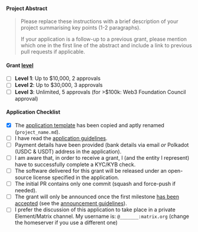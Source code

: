 #### Project Abstract

> Please replace these instructions with a brief description of your project summarising key points (1-2 paragraphs).
>
> If your application is a follow-up to a previous grant, please mention which one in the first line of the abstract and include a link to previous pull requests if applicable.

#### Grant [level](https://github.com/w3f/Grants-Program#level_slider-levels)

- [ ] **Level 1**:  Up to $10,000, 2 approvals
- [ ] **Level 2**:  Up to $30,000, 3 approvals
- [ ] **Level 3**:  Unlimited, 5 approvals (for >$100k: Web3 Foundation Council approval)

#### Application Checklist

- [x] The [application template](https://github.com/w3f/Grants-Program/blob/master/applications/application-template.md) has been copied and aptly renamed (`project_name.md`).
- [ ] I have read the [application guidelines](https://github.com/w3f/Grants-Program/blob/master/docs/Support%20Docs/grant_guidelines_per_category.md).
- [ ] Payment details have been provided (bank details via email _or_ Polkadot (USDC & USDT) address in the application).
- [ ] I am aware that, in order to receive a grant, I (and the entity I represent) have to successfully complete a KYC/KYB check.
- [ ] The software delivered for this grant will be released under an open-source license specified in the application.
- [ ] The initial PR contains only one commit (squash and force-push if needed).
- [ ] The grant will only be announced once the first milestone [has been accepted](https://github.com/w3f/Grant-Milestone-Delivery#process) (see the [announcement guidelines](https://github.com/w3f/Grants-Program/blob/master/docs/Support%20Docs/announcement-guidelines.md)).
- [ ] I prefer the discussion of this application to take place in a private Element/Matrix channel. My username is: `@_______:matrix.org` (change the homeserver if you use a different one)
